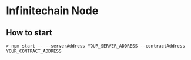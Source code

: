 # Infinitechain Node
## How to start
```
> npm start -- --serverAddress YOUR_SERVER_ADDRESS --contractAddress YOUR_CONTRACT_ADDRESS
```
